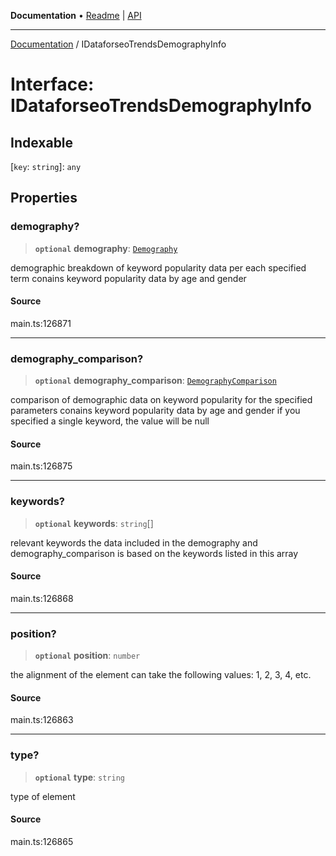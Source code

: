 **Documentation** • [Readme](../README.md) \| [API](../globals.md)

***

[Documentation](../README.md) / IDataforseoTrendsDemographyInfo

# Interface: IDataforseoTrendsDemographyInfo

## Indexable

 \[`key`: `string`\]: `any`

## Properties

### demography?

> **`optional`** **demography**: [`Demography`](../classes/Demography.md)

demographic breakdown of keyword popularity data per each specified term
conains keyword popularity data by age and gender

#### Source

main.ts:126871

***

### demography\_comparison?

> **`optional`** **demography\_comparison**: [`DemographyComparison`](../classes/DemographyComparison.md)

comparison of demographic data on keyword popularity for the specified parameters
conains keyword popularity data by age and gender
if you specified a single keyword, the value will be null

#### Source

main.ts:126875

***

### keywords?

> **`optional`** **keywords**: `string`[]

relevant keywords
the data included in the demography and demography_comparison is based on the keywords listed in this array

#### Source

main.ts:126868

***

### position?

> **`optional`** **position**: `number`

the alignment of the element
can take the following values: 1, 2, 3, 4, etc.

#### Source

main.ts:126863

***

### type?

> **`optional`** **type**: `string`

type of element

#### Source

main.ts:126865
